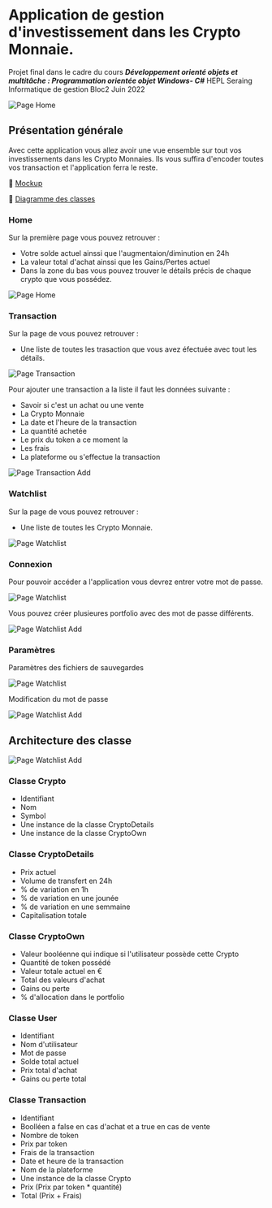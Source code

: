 # Application de gestion d'investissement dans les Crypto Monnaie. #

Projet final dans le cadre du cours ***Développement orienté objets et multitâche : Programmation orientée objet Windows- C#***
HEPL Seraing Informatique de gestion Bloc2 Juin 2022

<!-- -->
![Page Home](https://github.com/hepl-csb-student22/labo-final-TheoDeb/blob/main/Documentation/Cover.png)
<!-- -->

## Présentation générale
Avec cette application vous allez avoir une vue ensemble sur tout vos investissements dans les Crypto Monnaies. Ils vous suffira d'encoder toutes vos transaction et l'application ferra le reste. 
<!-- -->
:page_facing_up: [Mockup](https://github.com/hepl-csb-student22/labo-final-TheoDeb/blob/main/documentation/mockups.pdf)
<!-- -->
:page_facing_up: [Diagramme des classes](https://github.com/hepl-csb-student22/labo-final-TheoDeb/blob/main/documentation/DiagrammeDesClasses.png)
<!-- -->
### Home
Sur la première page vous pouvez retrouver :
+ Votre solde actuel ainssi que l'augmentaion/diminution en 24h
+ La valeur total d'achat ainssi que les Gains/Pertes actuel
+ Dans la zone du bas vous pouvez trouver le détails précis de chaque crypto que vous possédez.
<!-- -->
![Page Home](https://github.com/hepl-csb-student22/labo-final-TheoDeb/blob/main/Documentation/screenshot/App_home.png)
<!-- -->
### Transaction
Sur la page de vous pouvez retrouver :
+ Une liste de toutes les trasaction que vous avez éfectuée avec tout les détails.
<!-- -->
![Page Transaction](https://github.com/hepl-csb-student22/labo-final-TheoDeb/blob/main/Documentation/screenshot/App_transaction.png)
<!-- -->
Pour ajouter une transaction a la liste il faut les données suivante :
+ Savoir si c'est un achat ou une vente
+ La Crypto Monnaie
+ La date et l'heure de la transaction
+ La quantité achetée
+ Le prix du token a ce moment la
+ Les frais
+ La plateforme ou s'effectue la transaction
<!-- -->
![Page Transaction Add](https://github.com/hepl-csb-student22/labo-final-TheoDeb/blob/main/Documentation/screenshot/App_new_transaction.png)
<!-- -->
### Watchlist
Sur la page de vous pouvez retrouver :
+ Une liste de toutes les Crypto Monnaie.
<!-- -->
![Page Watchlist](https://github.com/hepl-csb-student22/labo-final-TheoDeb/blob/main/Documentation/screenshot/App_watchlist.png)
<!-- -->
### Connexion
Pour pouvoir accéder a l'application vous devrez entrer votre mot de passe.
<!-- -->
![Page Watchlist](https://github.com/hepl-csb-student22/labo-final-TheoDeb/blob/main/Documentation/screenshot/App_login.png)
<!-- -->
Vous pouvez créer plusieures portfolio avec des mot de passe différents.
<!-- -->
![Page Watchlist Add](https://github.com/hepl-csb-student22/labo-final-TheoDeb/blob/main/Documentation/screenshot/App_new_user.png)
<!-- -->

### Paramètres
Paramètres des fichiers de sauvegardes
<!-- -->
![Page Watchlist](https://github.com/hepl-csb-student22/labo-final-TheoDeb/blob/main/Documentation/screenshot/App_settings_file.png)
<!-- -->
Modification du mot de passe
<!-- -->
![Page Watchlist Add](https://github.com/hepl-csb-student22/labo-final-TheoDeb/blob/main/Documentation/screenshot/App_settings_pass.png)
<!-- -->

## Architecture des classe
<!-- -->
![Page Watchlist Add](https://github.com/hepl-csb-student22/labo-final-TheoDeb/blob/main/Documentation/DiagrammeDesClasses.png)
<!-- -->
### Classe Crypto
+ Identifiant
+ Nom
+ Symbol
+ Une instance de la classe CryptoDetails
+ Une instance de la classe CryptoOwn

### Classe CryptoDetails
+ Prix actuel
+ Volume de transfert en 24h
+ % de variation en 1h
+ % de variation en une jounée
+ % de variation en une semmaine
+ Capitalisation totale

### Classe CryptoOwn
+ Valeur booléenne qui indique si l'utilisateur possède cette Crypto
+ Quantité de token possédé
+ Valeur totale actuel en €
+ Total des valeurs d'achat
+ Gains ou perte
+ % d'allocation dans le portfolio

### Classe User
+ Identifiant
+ Nom d'utilisateur
+ Mot de passe
+ Solde total actuel
+ Prix total d'achat
+ Gains ou perte total

### Classe Transaction
+ Identifiant
+ Boolléen a false en cas d'achat et a true en cas de vente
+ Nombre de token
+ Prix par token
+ Frais de la transaction
+ Date et heure de la transaction
+ Nom de la plateforme
+ Une instance de la classe Crypto
+ Prix (Prix par token * quantité)
+ Total (Prix + Frais)